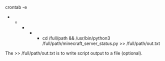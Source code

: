 crontab -e

* * * * * cd /full/path && /usr/bin/python3 /full/path/minecraft_server_status.py >> /full/path/out.txt

The >> /full/path/out.txt is to write script output to
a file (optional).
